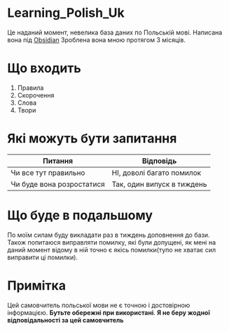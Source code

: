 # Learning_Polish_Uk
Це наданий момент, невелика база даних по Польській мові. Написана вона під [Obsidian](https://obsidian.md/)
Зроблена вона мною протягом 3 місяців.
# Що входить
1. Правила
2. Скорочення
3. Слова
4. Твори
# Які можуть бути запитання
| Питання | Відповідь |
| ---- | ---- |
| Чи все тут правильно | НІ, доволі багато помилок |
| Чи буде вона розростатися | Так, один випуск в тиждень |
# Що буде в подальшому 
По моїм силам буду викладати раз в тиждень доповнення до бази. Також попитаюся виправляти помилку, які були допущені, як мені на даний момент відому в ній точно є якісь помилки(тупо не хватає сил виправити ці помилки).

# Примітка
Цей самовчитель польської мови не є точною і достовірною інформацією. **Бутьте обережні при використані**.
**Я не беру жодної відповідальності за цей самовчитель**
